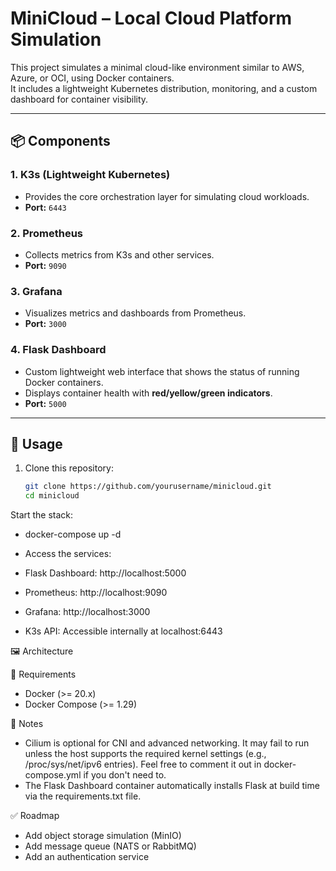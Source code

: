 # MiniCloud – Local Cloud Platform Simulation

This project simulates a minimal cloud-like environment similar to AWS, Azure, or OCI, using Docker containers.  
It includes a lightweight Kubernetes distribution, monitoring, and a custom dashboard for container visibility.

---

## 📦 Components

### 1. **K3s (Lightweight Kubernetes)**
- Provides the core orchestration layer for simulating cloud workloads.
- **Port:** `6443`

### 2. **Prometheus**
- Collects metrics from K3s and other services.
- **Port:** `9090`

### 3. **Grafana**
- Visualizes metrics and dashboards from Prometheus.
- **Port:** `3000`

### 4. **Flask Dashboard**
- Custom lightweight web interface that shows the status of running Docker containers.
- Displays container health with **red/yellow/green indicators**.
- **Port:** `5000`

---

## 🚀 Usage

1. Clone this repository:
   ```bash
   git clone https://github.com/yourusername/minicloud.git
   cd minicloud
Start the stack:
  - docker-compose up -d
  - Access the services:

- Flask Dashboard: http://localhost:5000
- Prometheus: http://localhost:9090
- Grafana: http://localhost:3000
- K3s API: Accessible internally at localhost:6443

🖼 Architecture

🔧 Requirements
- Docker (>= 20.x)
- Docker Compose (>= 1.29)

📝 Notes
- Cilium is optional for CNI and advanced networking. It may fail to run unless the host supports the required kernel settings (e.g., /proc/sys/net/ipv6 entries). Feel free to comment it out in docker-compose.yml if you don't need to.
- The Flask Dashboard container automatically installs Flask at build time via the requirements.txt file.

✅ Roadmap

- Add object storage simulation (MinIO)
- Add message queue (NATS or RabbitMQ)
- Add an authentication service

